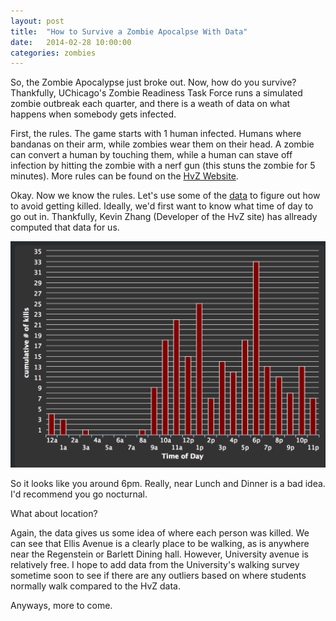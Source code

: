 ```yaml
---
layout: post
title:  "How to Survive a Zombie Apocalpse With Data"
date:   2014-02-28 10:00:00
categories: zombies
---
```


So, the Zombie Apocalypse just broke out. Now, how do you survive? Thankfully, UChicago's Zombie Readiness Task Force runs a simulated zombie outbreak each quarter, and there is a weath of data on what happens when somebody gets infected. 

First, the rules. The game starts with 1 human infected. Humans where bandanas on their arm, while zombies wear them on their head. A zombie can convert a human by touching them, while a human can stave off infection by hitting the zombie with a nerf gun (this stuns the zombie for 5 minutes). More rules can be found on the [HvZ Website](https://www.uchicagohvz.org/faq/). 

Okay. Now we know the rules. Let's use some of the [data](https://www.uchicagohvz.org/game/1/data/kills/) to figure out how to avoid getting killed. Ideally, we'd first want to know what time of day to go out in. Thankfully, Kevin Zhang (Developer of the HvZ site) has allready computed that data for us. 

![Zombie Graph](/img/timeofday.png)

So it looks like you around 6pm. Really, near Lunch and Dinner is a bad idea. I'd recommend you go nocturnal. 

What about location? 

Again, the data gives us some idea of where each person was killed. We can see that Ellis Avenue is a clearly place to be walking, as is anywhere near the Regenstein or Barlett Dining hall. However, University avenue is relatively free. I hope to add data from the University's walking survey sometime soon to see if there are any outliers based on where students normally walk compared to the HvZ data. 

Anyways, more to come. 

